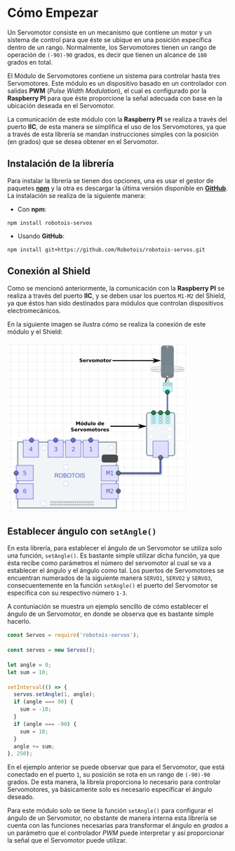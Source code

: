 # Cómo Empezar
Un Servomotor consiste en un mecanismo que contiene un motor y un sistema de control para que éste se ubique en una posición específica dentro de un rango. Normalmente, los Servomotores tienen un rango de operación de `(-90)-90` grados, es decir que tienen un alcance de `180` grados en total.

El Módulo de Servomotores contiene un sistema para controlar hasta tres Servomotores. Este módulo es un dispositivo basado en un controlador con salidas **PWM** (*Pulse Width Modulation*), el cual es configurado por la **Raspberry PI** para que éste proporcione la señal adecuada con base en la ubicación deseada en el Servomotor.

La comunicación de este módulo con la **Raspberry PI** se realiza a través del puerto **IIC**, de esta manera se simplifica el uso de los Servomotores, ya que a través de esta librería se mandan instrucciones simples con la posición (en grados) que se desea obtener en el Servomotor.

## Instalación de la librería
Para instalar la librería se tienen dos opciones, una es usar el gestor de paquetes [**npm**](https://www.npmjs.com/package/robotois-servos) y la otra es descargar la última versión disponible en [**GitHub**](https://github.com/Robotois/robotois-servos). La instalación se realiza de la siguiente manera:

* Con **npm**:
```shell
npm install robotois-servos
```

* Usando **GitHub**:
```shell
npm install git+https://github.com/Robotois/robotois-servos.git
```

## Conexión al Shield
Como se mencionó anteriormente, la comunicación con la **Raspberry PI** se realiza a través del puerto **IIC**, y se deben usar los puertos `M1-M2` del Shield, ya que éstos han sido destinados para módulos que controlan dispositivos electromecánicos.

En la siguiente imagen se ilustra cómo se realiza la conexión de este módulo y el Shield:

![Servomotores](Servos-Shield2.png)

## Establecer ángulo con `setAngle()`
En esta librería, para establecer el ángulo de un Servomotor se utiliza solo una función, `setAngle()`. Es bastante simple utilizar dicha función, ya que ésta recibe como parámetros el número del servomotor al cual se va a establecer el ángulo y el ángulo como tal. Los puertos de Servomotores se encuentran numerados de la siguiente manera `SERVO1`, `SERVO2` y `SERVO3`, consecuentemente en la función `setAngle()` el puerto del Servomotor se especifica con su respectivo número `1-3`.

A contuniación se muestra un ejemplo sencillo de cómo establecer el ángulo de un Servomotor, en donde se observa que es bastante simple hacerlo.

```javascript
const Servos = require('robotois-servos');

const servos = new Servos();

let angle = 0;
let sum = 10;

setInterval(() => {
  servos.setAngle(1, angle);
  if (angle === 90) {
    sum = -10;
  }
  if (angle === -90) {
    sum = 10;
  }
  angle += sum;
}, 250);
```

En el ejemplo anterior se puede observar que para el Servomotor, que está conectado en el puerto `1`, su posición se rota en un rango de `(-90)-90` grados. De esta manera, la libreía proporciona lo necesario para controlar Servomotores, ya básicamente solo es necesario especificar el ángulo deseado.

Para este módulo solo se tiene la función `setAngle()` para configurar el ángulo de un Servomotor, no obstante de manera interna esta librería se cuenta con las funciones necesarias para transformar el ángulo en *grados* a un parámetro que el controlador *PWM* puede interpretar y así proporcionar la señal que el Servomotor puede utilizar.
